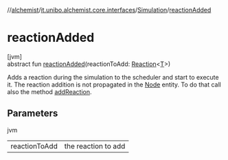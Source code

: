 //[alchemist](../../../index.md)/[it.unibo.alchemist.core.interfaces](../index.md)/[Simulation](index.md)/[reactionAdded](reaction-added.md)

# reactionAdded

[jvm]\
abstract fun [reactionAdded](reaction-added.md)(reactionToAdd: [Reaction](../../it.unibo.alchemist.model.interfaces/-reaction/index.md)<[T](../../it.unibo.alchemist.boundary.interfaces/-output-monitor/index.md)>)

Adds a reaction during the simulation to the scheduler and start to execute it. The reaction addition is not propagated in the [Node](../../it.unibo.alchemist.model.interfaces/-node/index.md) entity. To do that call also the method [addReaction](../../it.unibo.alchemist.model.interfaces/-node/add-reaction.md).

## Parameters

jvm

| | |
|---|---|
| reactionToAdd | the reaction to add |
